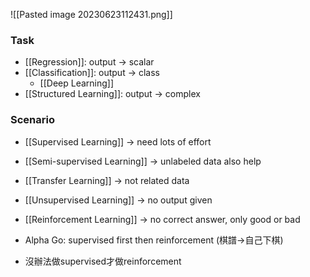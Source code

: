 ![[Pasted image 20230623112431.png]]
### Task
+ [[Regression]]: output -> scalar
+ [[Classification]]: output -> class
	+ [[Deep Learning]]
+ [[Structured Learning]]: output -> complex
### Scenario
+ [[Supervised Learning]] -> need lots of effort
+ [[Semi-supervised Learning]] -> unlabeled data also help 
+ [[Transfer Learning]] -> not related data
+ [[Unsupervised Learning]] -> no output given
+ [[Reinforcement Learning]] -> no correct answer, only good or bad

+ Alpha Go: supervised first then reinforcement (棋譜->自己下棋)
+ 沒辦法做supervised才做reinforcement